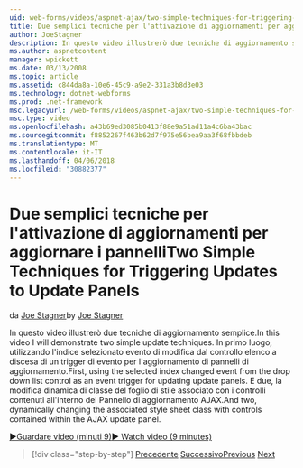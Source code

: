 ```yaml
---
uid: web-forms/videos/aspnet-ajax/two-simple-techniques-for-triggering-updates-to-update-panels
title: Due semplici tecniche per l'attivazione di aggiornamenti per aggiornare i pannelli | Documenti Microsoft
author: JoeStagner
description: In questo video illustrerò due tecniche di aggiornamento semplice. In primo luogo, utilizzando l'indice selezionato evento di modifica dal controllo elenco a discesa come trig un evento...
ms.author: aspnetcontent
manager: wpickett
ms.date: 03/13/2008
ms.topic: article
ms.assetid: c844da8a-10e6-45c9-a9e2-331a3b8d3e03
ms.technology: dotnet-webforms
ms.prod: .net-framework
msc.legacyurl: /web-forms/videos/aspnet-ajax/two-simple-techniques-for-triggering-updates-to-update-panels
msc.type: video
ms.openlocfilehash: a43b69ed3085b0413f88e9a51ad11a4c6ba43bac
ms.sourcegitcommit: f8852267f463b62d7f975e56bea9aa3f68fbbdeb
ms.translationtype: MT
ms.contentlocale: it-IT
ms.lasthandoff: 04/06/2018
ms.locfileid: "30882377"
---
```

<a name="two-simple-techniques-for-triggering-updates-to-update-panels"></a><span data-ttu-id="a24ab-104">Due semplici tecniche per l'attivazione di aggiornamenti per aggiornare i pannelli</span><span class="sxs-lookup"><span data-stu-id="a24ab-104">Two Simple Techniques for Triggering Updates to Update Panels</span></span>
====================
<span data-ttu-id="a24ab-105">da [Joe Stagner](https://github.com/JoeStagner)</span><span class="sxs-lookup"><span data-stu-id="a24ab-105">by [Joe Stagner](https://github.com/JoeStagner)</span></span>

<span data-ttu-id="a24ab-106">In questo video illustrerò due tecniche di aggiornamento semplice.</span><span class="sxs-lookup"><span data-stu-id="a24ab-106">In this video I will demonstrate two simple update techniques.</span></span> <span data-ttu-id="a24ab-107">In primo luogo, utilizzando l'indice selezionato evento di modifica dal controllo elenco a discesa di un trigger di evento per l'aggiornamento di pannelli di aggiornamento.</span><span class="sxs-lookup"><span data-stu-id="a24ab-107">First, using the selected index changed event from the drop down list control as an event trigger for updating update panels.</span></span> <span data-ttu-id="a24ab-108">E due, la modifica dinamica di classe del foglio di stile associato con i controlli contenuti all'interno del Pannello di aggiornamento AJAX.</span><span class="sxs-lookup"><span data-stu-id="a24ab-108">And two, dynamically changing the associated style sheet class with controls contained within the AJAX update panel.</span></span>

[<span data-ttu-id="a24ab-109">&#9654;Guardare video (minuti 9)</span><span class="sxs-lookup"><span data-stu-id="a24ab-109">&#9654; Watch video (9 minutes)</span></span>](https://channel9.msdn.com/Blogs/ASP-NET-Site-Videos/two-simple-techniques-for-triggering-updates-to-update-panels)

> [!div class="step-by-step"]
> <span data-ttu-id="a24ab-110">[Precedente](how-do-i-retrieve-values-from-server-side-ajax-controls.md)
> [Successivo](use-aspnet-ajax-cascading-drop-down-control-to-access-a-database.md)</span><span class="sxs-lookup"><span data-stu-id="a24ab-110">[Previous](how-do-i-retrieve-values-from-server-side-ajax-controls.md)
[Next](use-aspnet-ajax-cascading-drop-down-control-to-access-a-database.md)</span></span>
